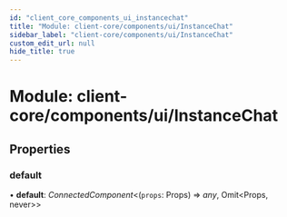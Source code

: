 ```yaml
---
id: "client_core_components_ui_instancechat"
title: "Module: client-core/components/ui/InstanceChat"
sidebar_label: "client-core/components/ui/InstanceChat"
custom_edit_url: null
hide_title: true
---
```


# Module: client-core/components/ui/InstanceChat

## Properties

### default

• **default**: *ConnectedComponent*<(`props`: Props) => *any*, Omit<Props, never\>\>
